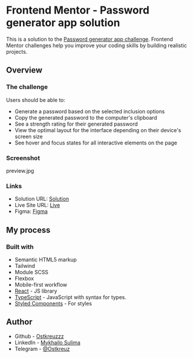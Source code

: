 # Frontend Mentor - Password generator app solution

This is a solution to the [Password generator app challenge](https://www.frontendmentor.io/challenges/password-generator-app-Mr8CLycqjh). Frontend Mentor challenges help you improve your coding skills by building realistic projects.

## Overview

### The challenge

Users should be able to:

- Generate a password based on the selected inclusion options
- Copy the generated password to the computer's clipboard
- See a strength rating for their generated password
- View the optimal layout for the interface depending on their device's screen size
- See hover and focus states for all interactive elements on the page

### Screenshot

preview.jpg

### Links

- Solution URL: [Solution](https://github.com/Ostkreuzzz/password-generetor-app/tree/develop/src)
- Live Site URL: [Live](https://ostkreuzzz.github.io/password-generetor-app/)
- Figma: [Figma](https://www.figma.com/design/0MCKihShpxhBTm4kFmrYDp/password-generator-app?node-id=0-230&t=R8NFbZ6uLMDJgYqy-1)

## My process

### Built with

- Semantic HTML5 markup
- Tailwind
- Module SCSS
- Flexbox
- Mobile-first workflow
- [React](https://reactjs.org/) - JS library
- [TypeScript](https://www.typescriptlang.org/) - JavaScript with syntax for types.
- [Styled Components](https://styled-components.com/) - For styles

## Author

- Github - [Ostkreuzzz](https://github.com/Ostkreuzzz)
- LinkedIn - [Mykhailo Sulima](https://www.linkedin.com/in/mykhailo-sulima)
- Telegram - [@Ostkreuz](https://t.me/Ostkreuz)
